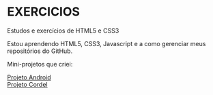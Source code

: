 # EXERCICIOS
 Estudos e exercícios de HTML5 e CSS3

Estou aprendendo HTML5, CSS3, Javascript e a como gerenciar meus repositórios do GitHub.

Mini-projetos que criei:

<a href="https://vitort-garcia.github.io/HTML5_CSS3_estudos/Recome%C3%A7o/Desafio_android/index.html" target="_blank">Projeto Android</a>
<br>
<a href="https://vitort-garcia.github.io/HTML5_CSS3_estudos/Antigos/desafiosindex/des012/index.html">Projeto Cordel</a>